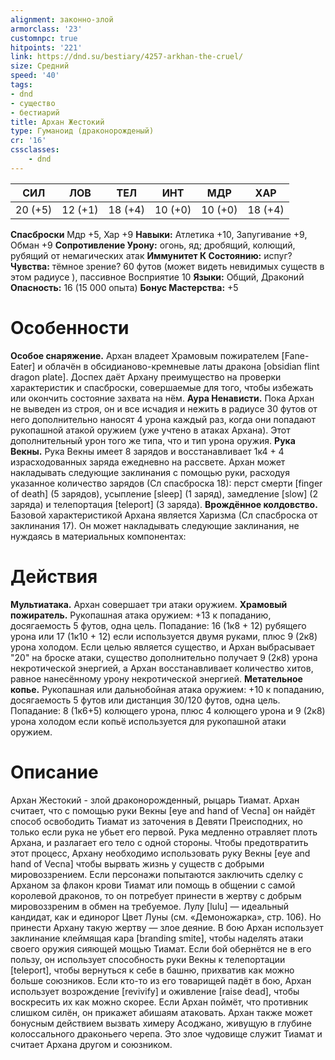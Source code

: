 ```yaml
---
alignment: законно-злой
armorclass: '23'
customnpc: true
hitpoints: '221'
link: https://dnd.su/bestiary/4257-arkhan-the-cruel/
size: Средний
speed: '40'
tags:
- dnd
- существо
- бестиарий
title: Архан Жестокий
type: Гуманоид (драконорожденый)
cr: '16'
cssclasses:
    - dnd
---
```



| СИЛ | ЛОВ | ТЕЛ | ИНТ | МДР | ХАР |
|---|---|---|---|---|---|
| 20 (+5) | 12 (+1) | 18 (+4) | 10 (+0) | 10 (+0) | 18 (+4) |
**Спасброски** Мдр +5, Хар +9
**Навыки:** Атлетика +10, Запугивание +9, Обман +9
**Сопротивление Урону:** огонь, яд; дробящий, колющий, рубящий от немагических атак
**Иммунитет К Состоянию:** испуг?
**Чувства:** тёмное зрение? 60 футов (может видеть невидимых существ в этом радиусе ), пассивное Восприятие 10
**Языки:** Общий, Драконий
**Опасность:** 16 (15 000 опыта)
**Бонус Мастерства:** +5


# Особенности
**Особое снаряжение.** Архан владеет Храмовым пожирателем [Fane-Eater] и облачён в обсидианово-кремневые латы дракона [obsidian flint dragon plate]. Доспех даёт Архану преимущество на проверки характеристик и спасброски, совершаемые для того, чтобы избежать или окончить состояние захвата на нём.
**Аура Ненависти.** Пока Архан не выведен из строя, он и все исчадия и нежить в радиусе 30 футов от него дополнительно наносят 4 урона каждый раз, когда они попадают рукопашной атакой оружием (уже учтено в атаках Архана). Этот дополнительный урон того же типа, что и тип урона оружия.
**Рука Векны.** Рука Векны имеет 8 зарядов и восстанавливает 1к4 + 4 израсходованных заряда ежедневно на рассвете. Архан может накладывать следующие заклинания с помощью руки, расходуя указанное количество зарядов (Сл спасброска 18): перст смерти [finger of death] (5 зарядов), усыпление [sleep] (1 заряд), замедление [slow] (2 заряда) и телепортация [teleport] (3 заряда).
**Врождённое колдовство.** Базовой характеристикой Архана является Харизма (Сл спасброска от заклинания 17). Он может накладывать следующие заклинания, не нуждаясь в материальных компонентах:


# Действия
**Мультиатака.** Архан совершает три атаки оружием.
**Храмовый пожиратель.** Рукопашная атака оружием: +13 к попаданию, досягаемость 5 футов, одна цель. Попадание: 16 (1к8 + 12) рубящего урона или 17 (1к10 + 12) если используется двумя руками, плюс 9 (2к8) урона холодом. Если целью является существо, и Архан выбрасывает "20" на броске атаки, существо дополнительно получает 9 (2к8) урона некротической энергией, а Архан восстанавливает количество хитов, равное нанесённому урону некротической энергией.
**Метательное копье.** Рукопашная или дальнобойная атака оружием: +10 к попаданию, досягаемость 5 футов или дистанция 30/120 футов, одна цель. Попадание: 8 (1к6+5) колющего урона, плюс 4 колющего урона и 9 (2к8) урона холодом если копьё используется для рукопашной атаки оружием.


# Описание
Архан Жестокий - злой драконорожденный, рыцарь Тиамат. Архан считает, что с помощью руки Векны [eye and hand of Vecna]  он найдёт способ освободить Тиамат из заточения в Девяти Преисподних, но только если рука не убьет его первой. Рука медленно отравляет плоть Архана, и разлагает его тело с одной стороны. Чтобы предотвратить этот процесс, Архану необходимо использовать руку Векны [eye and hand of Vecna] чтобы вырвать жизнь у существ с добрыми мировоззрением. Если персонажи попытаются заключить сделку с Арханом за флакон крови Тиамат или помощь в общении с самой королевой драконов, то он потребует принести в жертву с добрым мировоззреним в обмен на требуемое. Лулу [lulu] — идеальный кандидат, как и единорог Цвет Луны (см. «Демоножарка», стр. 106). Но принести Архану такую жертву — злое деяние.   В бою Архан использует заклинание клеймящая кара [branding smite], чтобы наделять атаки своего оружия сияющей мощью Тиамат. Если бой обернётся не в его пользу, он использует способность руки Векны к телепортации [teleport], чтобы вернуться к себе в башню, прихватив как можно больше союзников. Если кто-то из его товарищей падёт в бою, Архан использует возрождение [revivify] и оживление [raise dead], чтобы воскресить их как можно скорее. Если Архан поймёт, что противник слишком силён, он прикажет абишаям атаковать. Архан также может бонусным действием  вызвать химеру Асоджано, живущую в глубине колоссального драконьего черепа. Это злое чудовище служит Тиамат и считает Архана другом и союзником.